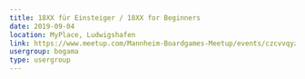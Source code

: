 ```yaml
---
title: 18XX für Einsteiger / 18XX for Beginners
date: 2019-09-04
location: MyPlace, Ludwigshafen
link: https://www.meetup.com/Mannheim-Boardgames-Meetup/events/czcvvqyzmbgb/
usergroup: bogama
type: usergroup
---
```


